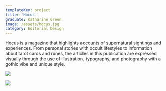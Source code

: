 ```yaml
---
templateKey: project
title: 'Hocus '
graduate: Katharine Green
image: /assets/hocus.jpg
category: Editorial Design
---
```

Hocus is a magazine that highlights accounts of supernatural sightings and experiences. From personal stories with occult lifestyles to information about tarot cards and runes, the articles in this publication are expressed visually through the use of illustration, typography, and photography with a gothic vibe and unique style. 

![](/assets/hocusphoto1.jpg)

![](/assets/hocusphoto2.jpg)
